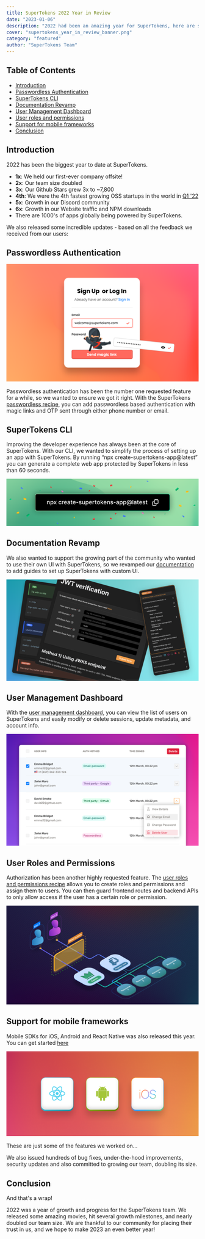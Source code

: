 ```yaml
---
title: SuperTokens 2022 Year in Review
date: "2023-01-06"
description: "2022 had been an amazing year for SuperTokens, here are some of the top highlights"
cover: "supertokens_year_in_review_banner.png"
category: "featured"
author: "SuperTokens Team"
---
```


## Table of Contents

- [Introduction](#introduction)
- [Passwordless Authentication](#passwordless-authentication)
- [SuperTokens CLI](#supertokens-cli)
- [Documentation Revamp](#documentation-revamp)
- [User Management Dashboard](#user-management-dashboard)
- [User roles and permissions](#user-roles-and-permissions)
- [Support for mobile frameworks](#support-for-mobile-frameworks)
- [Conclusion](#conclusion)

## Introduction

2022 has been the biggest year to date at SuperTokens.
- **1x**: We held our first-ever company offsite! 
- **2x**: Our team size doubled 
- **3x**: Our Github Stars grew 3x to ~7,800 
- **4th**: We were the 4th fastest growing OSS startups in the world in [Q1 '22](https://runacap.com/ross-index/q1-2022/) 
- **5x**: Growth in our Discord community 
- **6x**: Growth in our Website traffic and NPM downloads
- There are 1000's of apps globally being powered by SuperTokens.

We also released some incredible updates - based on all the feedback we received from our users:

## Passwordless Authentication

![SuperTokens passwordless login form](./passwordless.png)

Passwordless authentication has been the number one requested feature for a while, so we 
wanted to ensure we got it right. With the SuperTokens [passwordless recipe](https://supertokens.com/docs/passwordless/introduction), you can add passwordless based authentication with magic links and OTP sent through either phone number or email.


## SuperTokens CLI  

Improving the developer experience has always been at the core of SuperTokens.
With our CLI, we wanted to simplify the process of setting up an app with SuperTokens. By running “npx create-supertokens-app@latest” you can generate a complete web app protected by SuperTokens in less than 60 seconds.

![supertokens cli](./supertokens_cli.png)

## Documentation Revamp

We also wanted to support the growing part of the community who wanted to use their own UI with SuperTokens, so we revamped our [documentation](https://supertokens.com/docs/guides) to add guides to set up SuperTokens with custom UI.

![SuperTokens new documentation](./documentation_revamp.png)

## User Management Dashboard

With the [user management dashboard](https://supertokens.com/docs/emailpassword/pre-built-ui/setup/dashboard), you can view the list of users on SuperTokens and easily modify or delete sessions, update metadata, and account info.

![SuperTokens user management dashboard](./user_management_and_roles.png)

## User Roles and Permissions

Authorization has been another highly requested feature. The [user roles and permissions recipe](https://supertokens.com/docs/userroles/introduction) allows you to create roles and permissions and assign them to users. You can then guard frontend routes and backend APIs to only allow access if the user has a certain role or permission.

![SuperTokens user management dashboard](./supertokens_user_roles_and_permissions.png)

## Support for mobile frameworks

Mobile SDKs for iOS, Android and React Native was also released this year. You can get started [here](https://supertokens.com/docs/thirdpartyemailpassword/custom-ui/init/frontend)

![SuperTokens mobile sdk support](./mobile_sdk_support.png)


These are just some of the features we worked on...

We also issued hundreds of bug fixes, under-the-hood improvements, security updates and also committed to growing our team, doubling its size.


## Conclusion

And that's a wrap!

2022 was a year of growth and progress for the SuperTokens team. We released some amazing movies, hit several growth milestones, and nearly doubled our team size. We are thankful to our community for placing their trust in us, and we hope to make 2023 an even better year!
